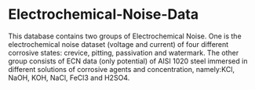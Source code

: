 # Electrochemical-Noise-Data
This database contains two groups of Electrochemical Noise. One is the electrochemical noise dataset (voltage and current) of four different corrosive states: crevice, pitting, passivation and watermark. The other group consists of ECN data (only potential) of AISI 1020 steel immersed in different solutions of corrosive agents and concentration, namely:KCl, NaOH, KOH, NaCl, FeCl3 and H2SO4.
